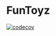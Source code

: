 # FunToyz

[![codecov](https://codecov.io/github/prncss-xyz/funtoyz/graph/badge.svg?token=KL5AksQrmc)](https://codecov.io/github/prncss-xyz/funtoyz)

